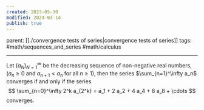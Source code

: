```yaml
---
created: 2023-05-30
modified: 2024-03-14
publish: true
---
```


parent: [[./convergence tests of series|convergence tests of series]]
tags: #math/sequences_and_series #math/calculus 

---

Let $(a_N)^{\infty}_{N=1}$ be the decreasing sequence of non-negative real numbers, ($a_n \ge 0$ and $a_{n+1} < a_n$ for all $n \ge 1$), then the series $\sum_{n=1}^\infty a_n$ converges if and only if the series
$$
\sum_{n=0}^\infty 2^k a_{2^k} = a_1 + 2 a_2 + 4 a_4 + 8 a_8 + \cdots
$$
converges.